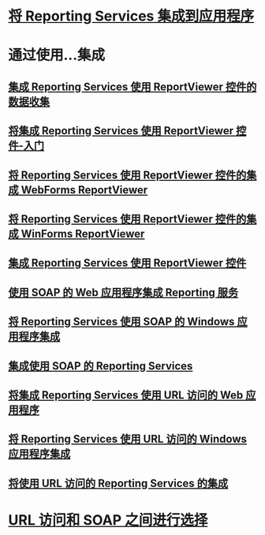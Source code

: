 # [将 Reporting Services 集成到应用程序](integrating-reporting-services-into-applications.md)

# 通过使用...集成
## [集成 Reporting Services 使用 ReportViewer 控件的数据收集](integrating-reporting-services-using-reportviewer-controls-data-collection.md)
## [将集成 Reporting Services 使用 ReportViewer 控件-入门](integrating-reporting-services-using-reportviewer-controls-get-started.md)
## [将 Reporting Services 使用 ReportViewer 控件的集成 WebForms ReportViewer](using-the-webforms-reportviewer-control.md)
## [将 Reporting Services 使用 ReportViewer 控件的集成 WinForms ReportViewer](using-the-winforms-reportviewer-control.md)
## [集成 Reporting Services 使用 ReportViewer 控件](integrating-reporting-services-using-reportviewer-controls.md)
## [使用 SOAP 的 Web 应用程序集成 Reporting 服务](integrating-reporting-services-using-soap-web-application.md)
## [将 Reporting Services 使用 SOAP 的 Windows 应用程序集成](integrating-reporting-services-using-soap-windows-application.md)
## [集成使用 SOAP 的 Reporting Services](integrating-reporting-services-using-soap.md)
## [将集成 Reporting Services 使用 URL 访问的 Web 应用程序](integrating-reporting-services-using-url-access-web-application.md)
## [将 Reporting Services 使用 URL 访问的 Windows 应用程序集成](integrating-reporting-services-using-url-access-windows-application.md)
## [将使用 URL 访问的 Reporting Services 的集成](integrating-reporting-services-using-url-access.md)

# [URL 访问和 SOAP 之间进行选择](choosing-between-url-access-and-soap.md)
